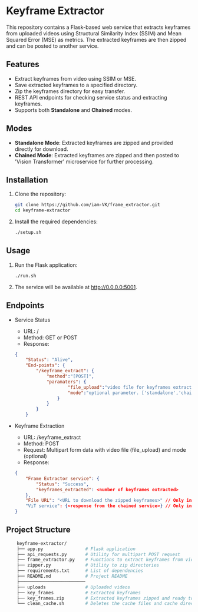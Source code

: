 # Keyframe Extractor

This repository contains a Flask-based web service that extracts keyframes from uploaded videos using Structural Similarity Index (SSIM) and Mean Squared Error (MSE) as metrics. The extracted keyframes are then zipped and can be posted to another service.

## Features

- Extract keyframes from video using SSIM or MSE.
- Save extracted keyframes to a specified directory.
- Zip the keyframes directory for easy transfer.
- REST API endpoints for checking service status and extracting keyframes.
- Supports both **Standalone** and **Chained** modes.

## Modes

- **Standalone Mode**: Extracted keyframes are zipped and provided directly for download.
- **Chained Mode**: Extracted keyframes are zipped and then posted to 'Vision Transformer' microservice for further processing.

## Installation

1. Clone the repository:
   ```bash
   git clone https://github.com/iam-VK/frame_extractor.git
   cd keyframe-extractor
2. Install the required dependencies:
    ```bash
    ./setup.sh
## Usage
1. Run the Flask application:
    ```bash
    ./run.sh
2. The service will be available at http://0.0.0.0:5001.

## Endpoints
- Service Status

    - URL: /
    - Method: GET or POST
    - Response:
    ```json
    {
        "Status": "Alive",
        "End-points": {
            "/keyframe_extract": {
                "method":"[POST]",
                "paramaters": {
                        "file_upload":"video file for keyframes extraction",
                        "mode":"optional parameter. ['standalone','chained'] chained is the default mode"
                    }
                }
            }
        }
- Keyframe Extraction

    - URL: /keyframe_extract
    - Method: POST
    - Request: Multipart form data with video file (file_upload) and mode (optional)
    - Response: 
    ```json
    {
        "Frame Extractor service": {
            "Status": "Success",
            "keyframes_extracted": <number of keyframes extracted>
        },
        "File URL": "<URL to download the zipped keyframes>" // Only in standalone mode
        "ViT service": {<response from the chained service>} // Only in chained mode
    }
## Project Structure
```bash
    keyframe-extractor/
    ├── app.py                # Flask application
    ├── api_requests.py       # Utility for multipart POST request
    ├── frame_extractor.py    # Functions to extract keyframes from video
    ├── zipper.py             # Utility to zip directories
    ├── requirements.txt      # List of dependencies
    ├── README.md             # Project README
    ├─────────────────────────
    ├── uploads               # Uploaded videos
    ├── key_frames            # Extracted keyframes
    ├── key_frames.zip        # Extracted keyframes zipped and ready to ship
    └── clean_cache.sh        # Deletes the cache files and cache directories 